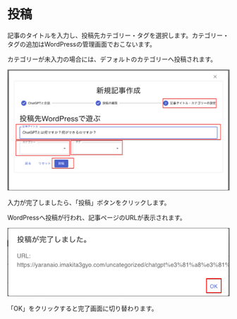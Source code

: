 # 投稿

記事のタイトルを入力し、投稿先カテゴリー・タグを選択します。カテゴリー・タグの追加はWordPressの管理画面でおこないます。

カテゴリーが未入力の場合には、デフォルトのカテゴリーへ投稿されます。

![Step1](../images/06_postSteps/05-01-creatPost10.png)

入力が完了しましたら、「投稿」ボタンをクリックします。

WordPressへ投稿が行われ、記事ページのURLが表示されます。

![Step1](../images/06_postSteps/05-01-creatPost11.png)

「OK」をクリックすると完了画面に切り替わります。
